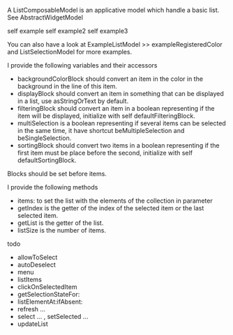 A ListComposableModel is an applicative model which handle a basic list.See AbstractWidgetModelself exampleself example2self example3You can also have a look at ExampleListModel >> exampleRegisteredColor and ListSelectionModel for more examples.I provide the following variables and their accessors- backgroundColorBlock should convert an item in the color in the background in the line of this item.- displayBlock should convert an item in something that can be displayed in a list, use asStringOrText by default.- filteringBlock should convert an item in a boolean representing if the item will be displayed, initialize with self defaultFilteringBlock.- multiSelection is a boolean representing if several items can be selected in the same time, it have shortcut beMultipleSelection and beSingleSelection.- sortingBlock should convert two items in a boolean representing if the first item must be place before the second, initialize with self defaultSortingBlock.Blocks should be set before items.I provide the following methods- items: to set the list with the elements of the collection in parameter- getIndex is the getter of the index of the selected item or the last selected item.- getList is the getter of the list.- listSize is the number of items.todo- allowToSelect- autoDeselect- menu- listItems- clickOnSelectedItem- getSelectionStateFor:- listElementAt:ifAbsent:- refresh ...- select ... , setSelected ...- updateList